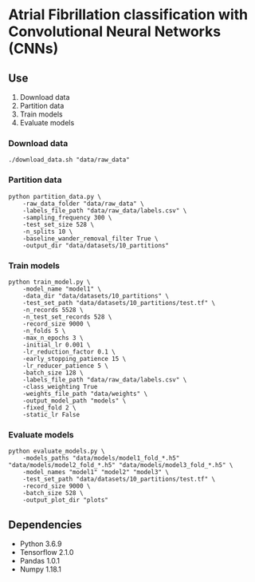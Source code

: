 # Atrial Fibrillation classification with Convolutional Neural Networks (CNNs)

## Use
1) Download data
2) Partition data
3) Train models
4) Evaluate models

### Download data
```
./download_data.sh "data/raw_data"
```

### Partition data
```
python partition_data.py \
    -raw_data_folder "data/raw_data" \
    -labels_file_path "data/raw_data/labels.csv" \
    -sampling_frequency 300 \
    -test_set_size 528 \
    -n_splits 10 \
    -baseline_wander_removal_filter True \
    -output_dir "data/datasets/10_partitions"
```

### Train models
```
python train_model.py \
    -model_name "model1" \
    -data_dir "data/datasets/10_partitions" \
    -test_set_path "data/datasets/10_partitions/test.tf" \
    -n_records 5528 \
    -n_test_set_records 528 \
    -record_size 9000 \
    -n_folds 5 \
    -max_n_epochs 3 \
    -initial_lr 0.001 \
    -lr_reduction_factor 0.1 \
    -early_stopping_patience 15 \
    -lr_reducer_patience 5 \
    -batch_size 128 \
    -labels_file_path "data/raw_data/labels.csv" \
    -class_weighting True
    -weights_file_path "data/weights" \
    -output_model_path "models" \
    -fixed_fold 2 \
    -static_lr False
```

### Evaluate models
```
python evaluate_models.py \
    -models_paths "data/models/model1_fold_*.h5" "data/models/model2_fold_*.h5" "data/models/model3_fold_*.h5" \
    -model_names "model1" "model2" "model3" \
    -test_set_path "data/datasets/10_partitions/test.tf" \
    -record_size 9000 \
    -batch_size 528 \
    -output_plot_dir "plots"
```

## Dependencies
- Python 3.6.9
- Tensorflow 2.1.0
- Pandas 1.0.1
- Numpy 1.18.1